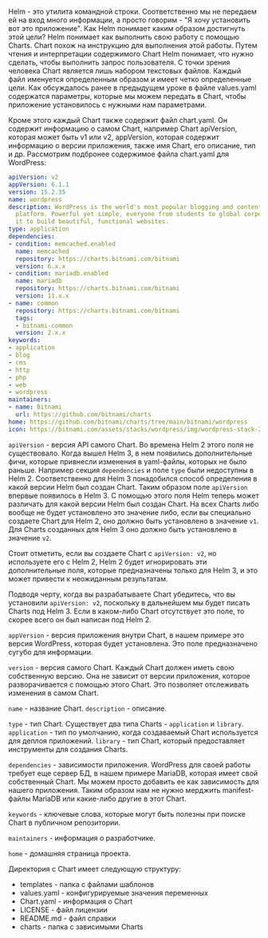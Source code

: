 Helm - это утилита командной строки. Соответственно мы не передаем ей на вход много информации, а просто говорим - "Я хочу установить вот это приложение". Как Helm понимает каким образом достигнуть этой цели? Helm понимает как выполнить свою работу с помощью Charts. Chart похож на инструкцию для выполнения этой работы. Путем чтения и интерпретации содержимого Chart Helm понимает, что нужно сделать, чтобы выполнить запрос пользователя. С точки зрения человека Chart является лишь набором текстовых файлов. Каждый файл именуется определенным образом и имеет четко определенные цели. Как обсуждалось ранее в предыдущем уроке в файле values.yaml содержатся параметры, которые мы можем передать в Chart, чтобы приложение установилось с нужными нам параметрами. 

Кроме этого каждый Chart также содержит файл chart.yaml. Он содержит информацию о самом Chart, например Сhart apiVersion, которая может быть v1 или v2, appVersion, которая содержит информацию о версии приложения, также имя Chart, его описание, тип и др. Рассмотрим подбронее содержимое файла chart.yaml для WordPress:

```yaml
apiVersion: v2
appVersion: 6.1.1
version: 15.2.35
name: wordpress
description: WordPress is the world's most popular blogging and content management
  platform. Powerful yet simple, everyone from students to global corporations use
  it to build beautiful, functional websites.
type: application
dependencies:
- condition: memcached.enabled
  name: memcached
  repository: https://charts.bitnami.com/bitnami
  version: 6.x.x
- condition: mariadb.enabled
  name: mariadb
  repository: https://charts.bitnami.com/bitnami
  version: 11.x.x
- name: common
  repository: https://charts.bitnami.com/bitnami
  tags:
  - bitnami-common
  version: 2.x.x
keywords:
- application
- blog
- cms
- http
- php
- web
- wordpress
maintainers:
- name: Bitnami
  url: https://github.com/bitnami/charts
home: https://github.com/bitnami/charts/tree/main/bitnami/wordpress
icon: https://bitnami.com/assets/stacks/wordpress/img/wordpress-stack-220x234.png
```

`apiVersion` - версия API самого Chart. Во времена Helm 2 этого поля не существовало. Когда вышел Helm 3, в нем появились дополнительные фичи, которые привнесли изменения в yaml-файлы, которых не было раньше. Например секция `dependencies` и поле `type` были недоступны в Helm 2. Соответственно для Helm 3 понадобился способ определения в какой версии Helm был создан Chart. Таким образом поле `apiVersion` впервые появилось в Helm 3. С помощью этого поля Helm теперь может различать для какой версии Helm был создан Chart. На всех Charts либо вообще не будет установлено это значение либо, если вы специально создаете Chart для Helm 2, оно должно быть установлено в значение `v1`. Для Charts созданных для Helm 3 оно должно быть установлено в значение `v2`.

Стоит отметить, если вы создаете Chart с `apiVersion: v2`, но используете его с Helm 2, Helm 2 будет игнорировать эти дополнительные поля, которые предназначены только для Helm 3, и это может привести к неожиданным результатам.

Подводя черту, когда вы разрабатываете Chart убедитесь, что вы установили `apiVersion: v2`, поскольку в дальнейшем мы будет писать Charts под Helm 3. Если в каком-либо Chart отсутствует это поле, то скорее всего он был написан под Helm 2.

`appVersion` - версия приложения внутри Chart, в нашем примере это версия WordPress, которая будет установлена. Это поле предназначено сугубо для информации.

`version` - версия самого Chart. Каждый Chart должен иметь свою собственную версию. Она не зависит от версии приложения, которое разворачивается с помощью этого Chart. Это позволяет отслеживать изменения в самом Chart.

`name` - название Chart. `description` - описание.

`type` - тип Chart. Существует два типа Charts - `application` и `library`. `application` - тип по умолчанию, когда создаваемый Chart используется для деплоя приложений. `library` - тип Chart, который предоставляет инструменты для создания Charts.

`dependencies` - зависимости приложения. WordPress для своей работы требует еще сервер БД, в нашем примере MariaDB, которая имеет свой собственный Chart. Мы можем просто добавить ее как зависимость для нашего приложения. Таким образом нам не нужно мерджить manifest-файлы MariaDB или какие-либо другие в этот Chart.

`keywords` - ключевые слова, которые могут быть полезны при поиске Chart в публичном репозитории.

`maintainers` - информация о разработчике.

`home` - домашняя страница проекта.

Директория с Chart имеет следующую структуру:
- templates - папка с файлами шаблонов
- values.yaml - конфигурируемые значения переменных
- Chart.yaml - информация о Chart
- LICENSE - файл лицензии
- README.md - файл справки
- charts - папка с зависимыми Charts
